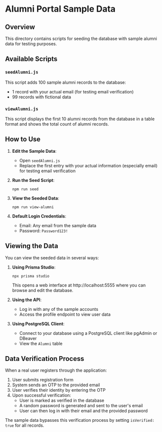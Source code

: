 # Alumni Portal Sample Data

## Overview

This directory contains scripts for seeding the database with sample alumni data for testing purposes.

## Available Scripts

### `seedAlumni.js`

This script adds 100 sample alumni records to the database:
- 1 record with your actual email (for testing email verification)
- 99 records with fictional data

### `viewAlumni.js`

This script displays the first 10 alumni records from the database in a table format and shows the total count of alumni records.

## How to Use

1. **Edit the Sample Data**:
   - Open `seedAlumni.js`
   - Replace the first entry with your actual information (especially email) for testing email verification

2. **Run the Seed Script**:
   ```
   npm run seed
   ```

3. **View the Seeded Data**:
   ```
   npm run view-alumni
   ```

4. **Default Login Credentials**:
   - Email: Any email from the sample data
   - Password: `Password123!`

## Viewing the Data

You can view the seeded data in several ways:

1. **Using Prisma Studio**:
   ```
   npx prisma studio
   ```
   This opens a web interface at http://localhost:5555 where you can browse and edit the database.

2. **Using the API**:
   - Log in with any of the sample accounts
   - Access the profile endpoint to view user data

3. **Using PostgreSQL Client**:
   - Connect to your database using a PostgreSQL client like pgAdmin or DBeaver
   - View the `Alumni` table

## Data Verification Process

When a real user registers through the application:

1. User submits registration form
2. System sends an OTP to the provided email
3. User verifies their identity by entering the OTP
4. Upon successful verification:
   - User is marked as verified in the database
   - A random password is generated and sent to the user's email
   - User can then log in with their email and the provided password

The sample data bypasses this verification process by setting `isVerified: true` for all records.